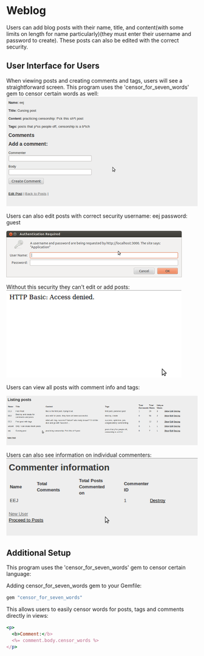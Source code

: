 Weblog
=========

Users can add blog posts with their name, title, and content(with some limits on length for name particularly)(they must enter their username and password to create). These posts can also be edited with the correct security.

User Interface for Users
------------

When viewing posts and creating comments and tags, users will see a straightforward screen. This program uses the 'censor_for_seven_words' gem to censor certain words as well:
![weblog Postshowscreenonlycensored](/app/assets/images/Postshowscreenonlycensored.png)

Users can also edit posts with correct security
username: eej
password: guest

![weblog Authenticatepopupweblog](/app/assets/images/Authenticatepopupweblog.png)

Without this security they can't edit or add posts:
![weblog failedauthweblog](/app/assets/images/failedauthweblog.png)

Users can view all posts with comment info and tags:

![weblog postindexweblog](/app/assets/images/postindexweblog.png)

Users can also see information on individual commenters:
![weblog commenterinfo](/app/assets/images/commenterinfo.png)

Additional Setup
------------
This program uses the 'censor_for_seven_words' gem to censor certain language:

Adding censor_for_seven_words gem to your Gemfile:

```ruby
gem "censor_for_seven_words"
```

This allows users to easily censor words for posts, tags and comments directly in views:
```ruby
<p>
  <b>Comment:</b>
  <%= comment.body.censor_words %>
</p>
```

